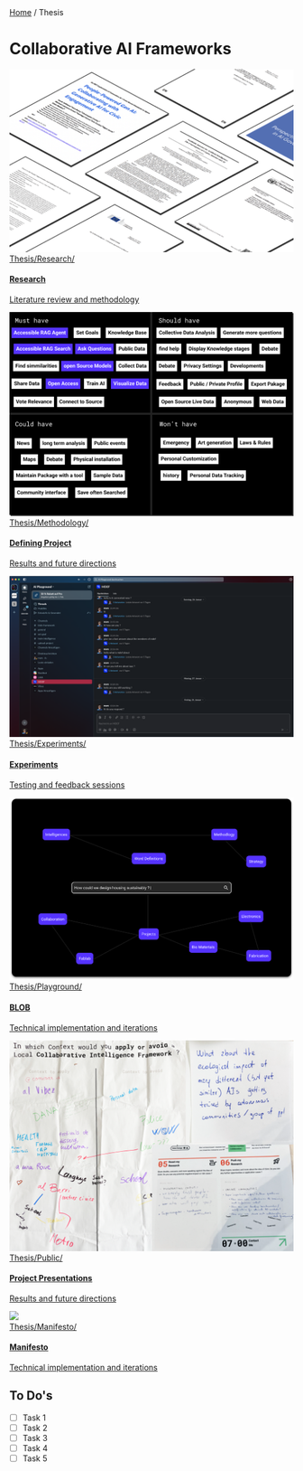 <div class="breadcrumb">
    <a href="/">Home</a> <span class="breadcrumb-separator">/</span> <span>Thesis</span>
</div>

# Collaborative AI Frameworks

<div class="grid-wrapper">
    <a class="content-tile large" href="research/">
        <img src="../images/Thesis/papers.png">
        <div style="display:flex, flex-direction:column">
        <div class="navigation">Thesis/Research/</div>
        <h4>Research</h4>
        <p>Literature review and methodology</p>
        </div>
    </a>
    <a class="content-tile" href="methodology/">
        <img src="../images/Thesis/MSCW.png">
        <div class="navigation">Thesis/Methodology/</div>
        <h4>Defining Project</h4>
        <p>Results and future directions</p>
    </a>
    <a class="content-tile" href="experiments/">
        <img src="../images/Thesis/experiments.png">
        <div class="navigation">Thesis/Experiments/</div>
        <h4>Experiments</h4>
        <p>Testing and feedback sessions</p>
    </a>
    <a class="content-tile large" href="thesis_playground/">
        <img src="../images/Thesis/blob.png">
        <div style="display:flex, flex-direction:column">
        <div class="navigation">Thesis/Playground/</div>
        <h4>BLOB</h4>
        <p>Technical implementation and iterations</p>
        </div>
    </a>
    <a class="content-tile large" href="exhibition/">
        <img src="../images/Thesis/exhibitions.png">
        <div style="display:flex, flex-direction:column">
        <div class="navigation">Thesis/Public/</div>
        <h4>Project Presentations</h4>
        <p>Results and future directions</p>
        </div>
    </a>
    <a class="content-tile" href="manifesto/">
        <img src="images/Thesis/development.png">
        <div class="navigation">Thesis/Manifesto/</div>
        <h4>Manifesto</h4>
        <p>Technical implementation and iterations</p>
    </a>
</div>

## To Do's

- [ ] Task 1
- [ ] Task 2
- [ ] Task 3
- [ ] Task 4
- [ ] Task 5
